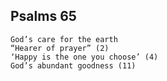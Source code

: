 ## Psalms 65

```
God’s care for the earth
“Hearer of prayer” (2)
‘Happy is the one you choose’ (4)
God’s abundant goodness (11)
```

